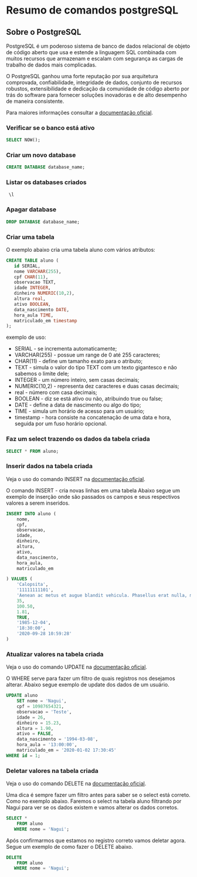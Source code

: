 # Resumo de comandos postgreSQL

## Sobre o PostgreSQL

PostgreSQL é um poderoso sistema de banco de dados relacional de objeto de código aberto que usa e estende a linguagem SQL combinada com muitos recursos que armazenam e escalam com segurança as cargas de trabalho de dados mais complicadas.

O PostgreSQL ganhou uma forte reputação por sua arquitetura comprovada, confiabilidade, integridade de dados, conjunto de recursos robustos, extensibilidade e dedicação da comunidade de código aberto por trás do software para fornecer soluções inovadoras e de alto desempenho de maneira consistente.

Para maiores informações consultar a [documentação oficial](https://www.postgresql.org/docs/).

### Verificar se o banco está ativo

```sql
SELECT NOW();
```

### Criar um novo database

```sql
CREATE DATABASE database_name;
```

### Listar os databases criados

```sql
 \l
```

### Apagar database

```sql
DROP DATABASE database_name;
```

### Criar uma tabela

O exemplo abaixo cria uma tabela aluno com vários atributos:

```sql
CREATE TABLE aluno (
   id SERIAL,
   nome VARCHAR(255),
   cpf CHAR(11),
   observacao TEXT,
   idade INTEGER,
   dinheiro NUMERIC(10,2),
   altura real,
   ativo BOOLEAN,
   data_nascimento DATE,
   hora_aula TIME,
   matriculado_em timestamp
);
```

exemplo de uso:

- SERIAL - se incrementa automaticamente;
- VARCHAR(255) - possue um range de 0 até 255 caracteres;
- CHAR(11) - define um tamanho exato para o atributo;
- TEXT - simula o valor do tipo TEXT com um texto gigantesco e não sabemos o limite dele;
- INTEGER - um número inteiro, sem casas decimais;
- NUMERIC(10,2) - representa dez caracteres e duas casas decimais;
- real - número com casa decimais;
- BOOLEAN - diz se está ativo ou não, atribuindo true ou false;
- DATE - define a data de nascimento ou algo do tipo;
- TIME - simula um horário de acesso para um usuário;
- timestamp - hora consiste na concatenação de uma data e hora, seguida por um fuso horário opcional.

### Faz um select trazendo os dados da tabela criada

```sql
SELECT * FROM aluno;
```

### Inserir dados na tabela criada

Veja o uso do comando INSERT na [documentação oficial](https://www.postgresql.org/docs/12/sql-insert.html).

O comando INSERT - cria novas linhas em uma tabela
Abaixo segue um exemplo de inserção onde são passados os campos e seus respectivos valores a serem inseridos.

```sql
INSERT INTO aluno (
	nome,
	cpf,
	observacao,
	idade,
	dinheiro,
	altura,
	ativo,
	data_nascimento,
	hora_aula,
	matriculado_em

) VALUES (
	'Calopsita',
	'11111111101',
	'Aenean ac metus et augue blandit vehicula. Phasellus erat nulla, maximus ac turpis sit amet, lobortis viverra est. Etiam efficitur mollis lectus non ullamcorper. Praesent nec lacinia tortor. Ut a elementum arcu. Integer ac enim tellus. In vel purus tortor. Duis non imperdiet lectus. Nam eros erat, cursus a dapibus pretium, consectetur a turpis. Curabitur vel efficitur felis, at condimentum nunc.',
	35,
	100.50,
	1.81,
	TRUE,
	'1985-12-04',
	'18:30:00',
	'2020-09-28 10:59:28'
)
```

### Atualizar valores na tabela criada

Veja o uso do comando UPDATE na [documentação oficial](https://www.postgresql.org/docs/12/sql-update.html).

O WHERE serve para fazer um filtro de quais registros nos desejamos alterar.
Abaixo segue exemplo de update dos dados de um usuário.


```sql
UPDATE aluno
	SET nome = 'Nagui',
	cpf = 10987654321,
	observacao = 'Teste',
	idade = 26,
	dinheiro = 15.23,
	altura = 1.90,
	ativo = FALSE,
	data_nascimento = '1994-03-08',
	hora_aula = '13:00:00',
	matriculado_em = '2020-01-02 17:30:45'
WHERE id = 1;
```

### Deletar valores na tabela criada

Veja o uso do comando DELETE na [documentação oficial](https://www.postgresql.org/docs/12/sql-delete.html).

Uma dica é sempre fazer um filtro antes para saber se o select está correto. Como no exemplo abaixo. Faremos o select na tabela aluno filtrando por Nagui para ver se os dados existem e vamos alterar os dados corretos.

```sql
SELECT *
	FROM aluno
   WHERE nome = 'Nagui';
```

Após confirmarmos que estamos no registro correto vamos deletar agora. Segue um exemplo de como fazer o DELETE abaixo.

```sql
DELETE
	FROM aluno
   WHERE nome = 'Nagui';
```
